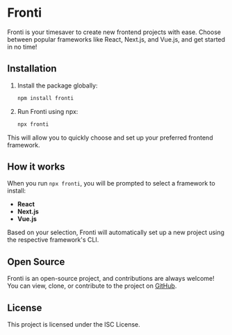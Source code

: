 # Fronti

Fronti is your timesaver to create new frontend projects with ease. Choose between popular frameworks like React, Next.js, and Vue.js, and get started in no time!

## Installation

1. Install the package globally:

   ```bash
   npm install fronti
   ```

2. Run Fronti using npx:
   ```bash
   npx fronti
   ```

This will allow you to quickly choose and set up your preferred frontend framework.

## How it works

When you run `npx fronti`, you will be prompted to select a framework to install:

- **React**
- **Next.js**
- **Vue.js**

Based on your selection, Fronti will automatically set up a new project using the respective framework's CLI.

## Open Source

Fronti is an open-source project, and contributions are always welcome! You can view, clone, or contribute to the project on [GitHub](https://github.com/luca-schrimpf/Fronti).

## License

This project is licensed under the ISC License.
